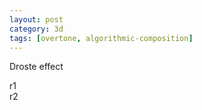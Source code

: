 ```yaml
---
layout: post
category: 3d
tags: [overtone, algorithmic-composition]
---
```


Droste effect


<script src="/assets/js/dragdealer.min.js"></script>
<script src="/assets/js/sprintf.min.js"></script>
<script src="/assets/js/three.min.65.js"></script>

<div id="placeholder"></div>

<div id="slider-r1" class="dragdealer">
  <div id="slider-r1-handle" class="handle bar">r1</div>
</div>
<div id="slider-r2" class="dragdealer">
  <div id="slider-r2-handle" class="handle bar">r2</div>
</div>

<script src="/assets/js/droste.js"></script>
